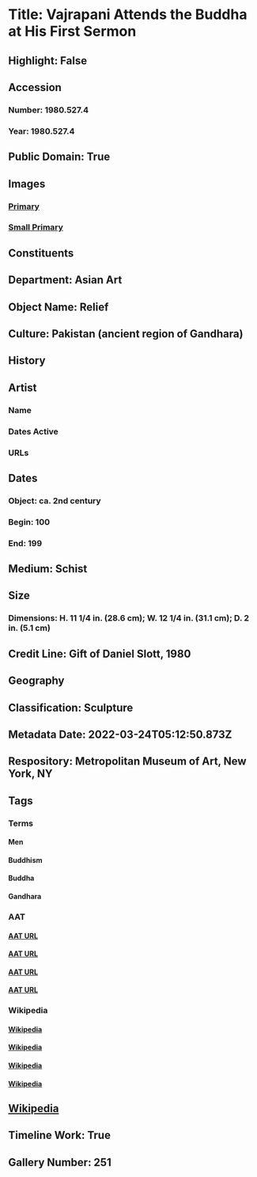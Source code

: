 # Title: Vajrapani Attends the Buddha at His First Sermon
## Highlight: False
## Accession
### Number: 1980.527.4
### Year: 1980.527.4
## Public Domain: True
## Images
### [Primary](https://images.metmuseum.org/CRDImages/as/original/DP123360.jpg)
### [Small Primary](https://images.metmuseum.org/CRDImages/as/web-large/DP123360.jpg)
## Constituents
## Department: Asian Art
## Object Name: Relief
## Culture: Pakistan (ancient region of Gandhara)
## History
## Artist
### Name
### Dates Active
### URLs
## Dates
### Object: ca. 2nd century
### Begin: 100
### End: 199
## Medium: Schist
## Size
### Dimensions: H. 11 1/4 in. (28.6 cm); W. 12 1/4 in. (31.1 cm); D. 2 in. (5.1 cm)
## Credit Line: Gift of Daniel Slott, 1980
## Geography
## Classification: Sculpture
## Metadata Date: 2022-03-24T05:12:50.873Z
## Respository: Metropolitan Museum of Art, New York, NY
## Tags
### Terms
#### Men
#### Buddhism
#### Buddha
#### Gandhara
### AAT
#### [AAT URL](http://vocab.getty.edu/page/aat/300025928)
#### [AAT URL](http://vocab.getty.edu/page/aat/300073738)
#### [AAT URL](http://vocab.getty.edu/page/aat/300262950)
#### [AAT URL](http://vocab.getty.edu/page/aat/300018889)
### Wikipedia
#### [Wikipedia]()
#### [Wikipedia]()
#### [Wikipedia]()
#### [Wikipedia]()
## [Wikipedia](https://www.wikidata.org/wiki/Q83562062)
## Timeline Work: True
## Gallery Number: 251